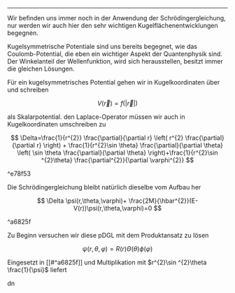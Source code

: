 ***

Wir befinden uns immer noch in der Anwendung der Schrödingergleichung, nur werden wir auch hier den sehr wichtigen Kugelflächenentwicklungen begegnen.

Kugelsymmetrische Potentiale sind uns bereits begegnet, wie das Coulomb-Potential, die eben ein wichtiger Aspekt der Quantenphysik sind. Der Winkelanteil der Wellenfunktion, wird sich herausstellen, besitzt immer die gleichen Lösungen.

Für ein kugelsymmetrisches Potential gehen wir in Kugelkoordinaten über und schreiben

$$
V(\vec{r})=f(\lvert \vec{r} \rvert )
$$

als Skalarpotential. den Laplace-Operator müssen wir auch in Kugelkoordinaten umschreiben zu

$$
\Delta=\frac{1}{r^{2}} \frac{\partial}{\partial r} \left( r^{2} \frac{\partial}{\partial r} \right) + \frac{1}{r^{2}\sin \theta} \frac{\partial}{\partial \theta} \left( \sin \theta \frac{\partial}{\partial \theta} \right)+\frac{1}{r^{2}\sin ^{2}\theta} \frac{\partial^{2}}{\partial \varphi^{2}}
$$

^e78f53

Die Schrödingergleichung bleibt natürlich dieselbe vom Aufbau her

$$
\Delta \psi(r,\theta,\varphi)+ \frac{2M}{\hbar^{2}}(E-V(r))\psi(r,\theta,\varphi)=0
$$

^a6825f

Zu Beginn versuchen wir diese pDGL mit dem Produktansatz zu lösen

$$
\psi(r,\theta,\varphi)=R(r)\Theta(\theta)\phi(\varphi)
$$

Eingesetzt in [[#^a6825f]] und Multiplikation mit $r^{2}\sin ^{2}\theta  \frac{1}{\psi}$ liefert

dn